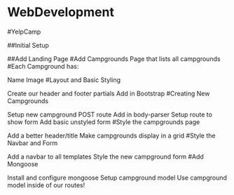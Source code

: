 # WebDevelopment
#YelpCamp

##Initial Setup

##Add Landing Page
#Add Campgrounds Page that lists all campgrounds
#Each Campground has:

Name
Image
#Layout and Basic Styling

Create our header and footer partials
Add in Bootstrap
#Creating New Campgrounds

Setup new campground POST route
Add in body-parser
Setup route to show form
Add basic unstyled form
#Style the campgrounds page

Add a better header/title
Make campgrounds display in a grid
#Style the Navbar and Form

Add a navbar to all templates
Style the new campground form
#Add Mongoose

Install and configure mongoose
Setup campground model
Use campground model inside of our routes!
